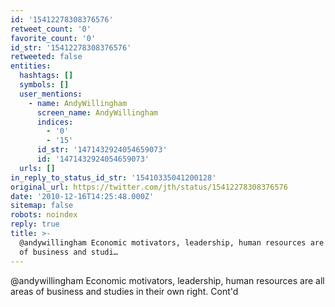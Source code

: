 ```yaml
---
id: '15412278308376576'
retweet_count: '0'
favorite_count: '0'
id_str: '15412278308376576'
retweeted: false
entities:
  hashtags: []
  symbols: []
  user_mentions:
    - name: AndyWillingham
      screen_name: AndyWillingham
      indices:
        - '0'
        - '15'
      id_str: '1471432924054659073'
      id: '1471432924054659073'
  urls: []
in_reply_to_status_id_str: '15410335041200128'
original_url: https://twitter.com/jth/status/15412278308376576
date: '2010-12-16T14:25:48.000Z'
sitemap: false
robots: noindex
reply: true
title: >-
  @andywillingham Economic motivators, leadership, human resources are all areas
  of business and studi…
---
```


@andywillingham Economic motivators, leadership, human resources are all areas of business and studies in their own right. Cont'd